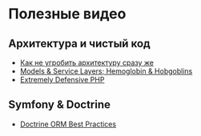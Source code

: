 # Полезные видео

## Архитектура и чистый код

* [Как не угробить архитектуру сразу же](https://www.youtube.com/watch?v=_Kex5hwGE-w)
* [Models & Service Layers; Hemoglobin & Hobgoblins](https://www.youtube.com/watch?v=ajhqScWECMo)
* [Extremely Defensive PHP](https://www.youtube.com/watch?v=8d2AtAGJPno)

## Symfony & Doctrine

* [Doctrine ORM Best Practices](https://www.youtube.com/watch?v=rzGeNYC3oz0)
